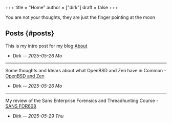 +++
title = "Home"
author = ["dirk"]
draft = false
+++

<div class="verse">

You are not your thoughts, they are just the finger pointing at the moon<br />

</div>


## Posts {#posts}

This is my intro post for my blog [About](about)

-   Dirk -- _2025-05-26 Mo_

---

Some thoughts and Idears about what OpenBSD and Zen
have in Common - [OpenBSD and Zen](openbsdzen)

-   Dirk -- _2025-05-26 Mo_

---

My review of the Sans Enterprise Forensics and Threadhunting Course - [SANS FOR608](sans_for608)

-   Dirk -- _2025-05-29 Thu_
